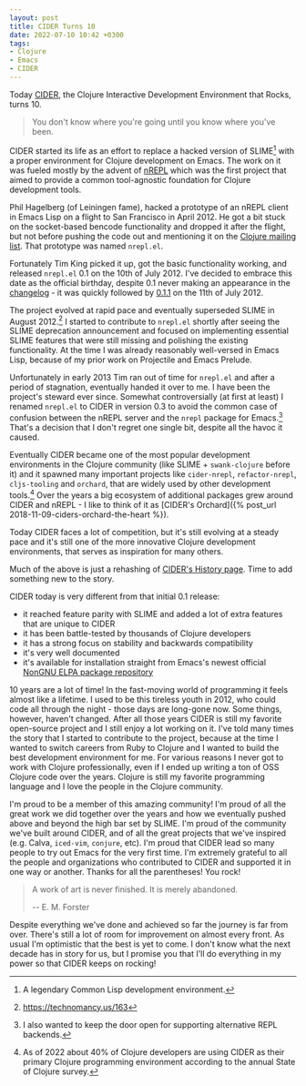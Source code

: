 ```yaml
---
layout: post
title: CIDER Turns 10
date: 2022-07-10 10:42 +0300
tags:
- Clojure
- Emacs
- CIDER
---
```


Today [CIDER](https://cider.mx), the Clojure Interactive Development Environment that Rocks, turns 10.

> You don't know where you're going until you know where you've been.

CIDER started its life as an effort to replace a hacked version of SLIME[^1] with
a proper environment for Clojure development on Emacs. The work on it was
fueled mostly by the advent of [nREPL](https://nrepl.org) which was the first project that aimed to
provide a common tool-agnostic foundation for Clojure development tools.

Phil Hagelberg (of Leiningen fame),
hacked a prototype of an nREPL client in Emacs Lisp on a flight to
San Francisco in April 2012.  He got a bit stuck on the socket-based bencode
functionality and dropped it after the flight, but not before pushing
the code out and mentioning it on the [Clojure mailing list](http://groups.google.com/group/clojure/browse_thread/thread/2bd91de7dca55ca4). That prototype was named
`nrepl.el`.

Fortunately Tim King picked it up, got the basic functionality working, and released `nrepl.el` 0.1 on the 10th of July 2012.
I've decided to embrace this date as the official birthday, despite 0.1 never making an appearance in the [changelog](https://github.com/clojure-emacs/cider/blob/master/CHANGELOG.md) - it was quickly followed by [0.1.1](https://github.com/clojure-emacs/cider/blob/master/CHANGELOG.md#011-2012-07-11) on the 11th of July 2012.

The project evolved at rapid pace and eventually superseded SLIME in August 2012.[^2]
I started to contribute to `nrepl.el` shortly after seeing the SLIME deprecation announcement and focused on implementing
essential SLIME features that were still missing and polishing the existing functionality. At the time I was already reasonably
well-versed in Emacs Lisp, because of my prior work on Projectile and Emacs Prelude.

Unfortunately in early 2013 Tim ran out of time for `nrepl.el` and after a period of stagnation, eventually handed it over to me. I have been the project's steward
ever since. Somewhat controversially (at first at least) I renamed `nrepl.el` to CIDER in version 0.3 to avoid the common case of confusion between
the nREPL server and the `nrepl` package for Emacs.[^3] That's a decision that I don't regret one single bit, despite all the havoc it caused.

Eventually CIDER became one of the most popular development environments in the
Clojure community (like SLIME + `swank-clojure` before it) and it spawned many
important projects like `cider-nrepl`, `refactor-nrepl`, `cljs-tooling` and
`orchard`, that are widely used by other development tools.[^4] Over the years a
big ecosystem of additional packages grew around CIDER and nREPL - I like to
think of it as [CIDER's Orchard]({% post_url 2018-11-09-ciders-orchard-the-heart
%}).

Today CIDER faces a lot of competition, but
it's still evolving at a steady pace and it's still one of the more innovative Clojure development environments,
that serves as inspiration for many others.

Much of the above is just a rehashing of [CIDER's History page](https://docs.cider.mx/cider/about/history.html). Time to add something
new to the story.

CIDER today is very different from that initial 0.1 release:

- it reached feature parity with SLIME and added a lot of extra features that are unique to CIDER
- it has been battle-tested by thousands of Clojure developers
- it has a strong focus on stability and backwards compatibility
- it's very well documented
- it's available for installation straight from Emacs's newest official [NonGNU ELPA package repository](https://elpa.nongnu.org/nongnu/cider.html)

10 years are a lot of time! In the fast-moving world of programming it feels
almost like a lifetime. I used to be this tireless youth in 2012, who could code
all through the night - those days are long-gone now. Some things, however,
haven't changed.  After all those years CIDER is still my favorite open-source
project and I still enjoy a lot working on it. I've told many times the story
that I started to contribute to the project, because at the time I wanted to
switch careers from Ruby to Clojure and I wanted to build the best development
environment for me. For various reasons I never got to work with Clojure
professionally, even if I ended up writing a ton of OSS Clojure code over the
years. Clojure is still my favorite programming language and I love the people
in the Clojure community.

I'm proud to be a member of this amazing community!
I'm proud of all the great work we did together over the years and how we eventually pushed above and beyond the high bar set by SLIME. I'm proud
of the community we've built around CIDER, and of all the great projects that we've inspired (e.g. Calva, `iced-vim`, `conjure`, etc). I'm proud that CIDER lead so many people to try out Emacs for the very first time. I'm extremely grateful
to all the people and organizations who contributed to CIDER and supported it in one way or another. Thanks for all the parentheses! You rock!

> A work of art is never finished. It is merely abandoned.
>
> -- E. M. Forster

Despite everything we've done and achieved so far the journey is far from over. There's still a lot of room for improvement on almost every front. As usual I'm optimistic that the best is yet to come. I don't know what the next decade has in story for us, but I promise you that I'll do everything in my power so that CIDER keeps on rocking!

[^1]: A legendary Common Lisp development environment.
[^2]: <https://technomancy.us/163>
[^3]: I also wanted to keep the door open for supporting alternative REPL backends.
[^4]: As of 2022 about 40% of Clojure developers are using CIDER as their primary Clojure programming environment according to the annual State of Clojure survey.
